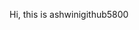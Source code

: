 Hi, this is ashwinigithub5800

<!---
ashwinigithub5800/ashwinigithub5800 is a ✨ special ✨ repository because its `README.md` (this file) appears on your GitHub profile.
You can click the Preview link to take a look at your changes.
--->
